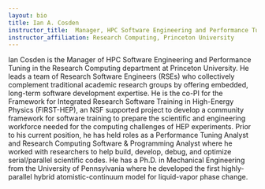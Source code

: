 ```yaml
---
layout: bio
title: Ian A. Cosden
instructor_title:  Manager, HPC Software Engineering and Performance Tuning
instructor_affiliation: Research Computing, Princeton University
---
```


Ian Cosden is the Manager of HPC Software Engineering and Performance Tuning in the Research Computing department at Princeton University. He leads a team of Research Software Engineers (RSEs) who collectively complement traditional academic research groups by offering embedded, long-term software development expertise. He is the co-PI for the Framework for Integrated Research Software Training in High-Energy Physics (FIRST-HEP), an NSF supported project to develop a community framework for software training to prepare the scientific and engineering workforce needed for the computing challenges of HEP experiments. Prior to his current position, he has held roles as a Performance Tuning Analyst and Research Computing Software & Programming Analyst where he worked with researchers to help build, develop, debug, and optimize serial/parallel scientific codes. He has a Ph.D. in Mechanical Engineering from the University of Pennsylvania where he developed the first highly-parallel hybrid atomistic-continuum model for liquid-vapor phase change.
